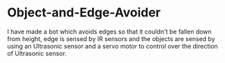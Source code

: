 # Object-and-Edge-Avoider
I have made a bot which avoids edges so that it couldn't be fallen down from height, edge is sensed by IR sensors and the objects are sensed by using an Ultrasonic sensor and a servo motor to control over the direction of Ultrasonic sensor.
